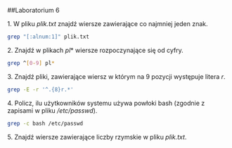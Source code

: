 ##Laboratorium 6

1\. W pliku *plik.txt* znajdź wiersze zawierające co najmniej jeden znak.
```sh
grep "[:alnum:1]" plik.txt
```

2\. Znajdź w plikach *pl** wiersze rozpoczynające się od cyfry.
```sh
grep ^[0-9] pl*
```

3\. Znajdź pliki, zawierające wiersz w którym na 9 pozycji występuje litera *r*.
```sh
grep -E -r '^.{8}r.*'
```

4\. Policz, ilu użytkowników systemu używa powłoki bash (zgodnie z zapisami w pliku */etc/passwd*).
```sh
grep -c bash /etc/passwd
```

5\. Znajdź wiersze zawierające liczby rzymskie w pliku *plik.txt*.
```sh

```
